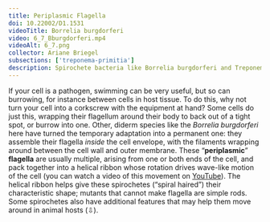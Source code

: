 ```yaml
---
title: Periplasmic Flagella
doi: 10.22002/D1.1531
videoTitle: Borrelia burgdorferi
video: 6_7_Bburgdorferi.mp4
videoAlt: 6_7.png
collector: Ariane Briegel
subsections: ['treponema-primitia']
description: Spirochete bacteria like Borrelia burgdorferi and Treponema primitia burrow with periplasmic flagella built between the cell wall and outer membrane
---
```


If your cell is a pathogen, swimming can be very useful, but so can burrowing, for instance between cells in host tissue. To do this, why not turn your cell into a corkscrew with the equipment at hand? Some cells do just this, wrapping their flagellum around their body to back out of a tight spot, or burrow into one. Other, diderm species like the *Borrelia burgdorferi* here have turned the temporary adaptation into a permanent one: they assemble their flagella *inside* the cell envelope, with the filaments wrapping around between the cell wall and outer membrane. These “**periplasmic**” **flagella** are usually multiple, arising from one or both ends of the cell, and pack together into a helical ribbon whose rotation drives wave-like motion of the cell (you can watch a video of this movement on [YouTube](https://youtu.be/ODYu--TNPDE)). The helical ribbon helps give these spirochetes (“spiral haired”) their characteristic shape; mutants that cannot make flagella are simple rods. Some spirochetes also have additional features that may help them move around in animal hosts (⇩).


